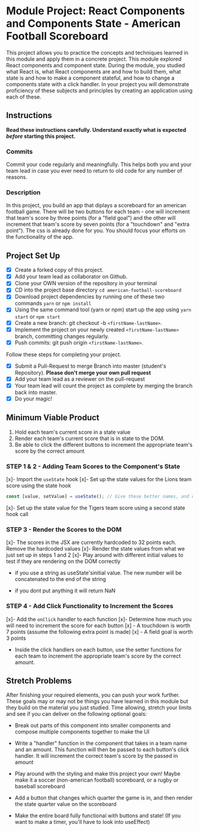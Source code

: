 # Module Project: React Components and Components State - American Football Scoreboard

This project allows you to practice the concepts and techniques learned in this module and apply them in a concrete project. This module explored React components and component state. During the module, you studied what React is, what React components are and how to build them, what state is and how to make a component stateful, and how to change a components state with a click handler. In your project you will demonstrate proficiency of these subjects and principles by creating an application using each of these.

## Instructions

**Read these instructions carefully. Understand exactly what is expected _before_ starting this project.**

### Commits

Commit your code regularly and meaningfully. This helps both you and your team lead in case you ever need to return to old code for any number of reasons.

### Description

In this project, you build an app that diplays a scoreboard for an american football game. There will be two buttons for each team - one will increment that team's score by three points (for a "field goal") and the other will increment that team's score by seven points (for a "touchdown" and "extra point"). The css is already done for you. You should focus your efforts on the functionality of the app.

## Project Set Up

- [x] Create a forked copy of this project.
- [x] Add your team lead as collaborator on Github.
- [x] Clone your OWN version of the repository in your terminal
- [x] CD into the project base directory `cd american-football-scoreboard`
- [x] Download project dependencies by running one of these two commands `yarn` or `npm install`
- [x] Using the same command tool (yarn or npm) start up the app using `yarn start` or `npm start`
- [x] Create a new branch: git checkout -b `<firstName-lastName>`.
- [x] Implement the project on your newly created `<firstName-lastName>` branch, committing changes regularly.
- [x] Push commits: git push origin `<firstName-lastName>`.

Follow these steps for completing your project.

- [x] Submit a Pull-Request to merge <firstName-lastName> Branch into master (student's Repository). **Please don't merge your own pull request**
- [x] Add your team lead as a reviewer on the pull-request
- [x] Your team lead will count the project as complete by merging the branch back into master.
- [x] Do your magic!

## Minimum Viable Product

1. Hold each team's current score in a state value
1. Render each team's current score that is in state to the DOM.
1. Be able to click the different buttons to increment the appropriate team's score by the correct amount

### STEP 1 & 2 - Adding Team Scores to the Component's State

[x]- Import the `useState` hook
[x]- Set up the state values for the Lions team score using the state hook

```js
const [value, setValue] = useState(); // Give these better names, and decide whether you want to pass an initial score into the state hook as the initialValue
```

[x]- Set up the state value for the Tigers team score using a second state hook call

### STEP 3 - Render the Scores to the DOM

[x]- The scores in the JSX are currently hardcoded to 32 points each. Remove the hardcoded values
[x]- Render the state values from what we just set up in steps 1 and 2
[x]- Play around with different initial values to test if they are rendering on the DOM correctly

 - if you use a string as useState'sinitial value. The new number will be concatenated to the end of the string

 - if you dont put anything it will return NaN

### STEP 4 - Add Click Functionality to Increment the Scores

[x]- Add the `onClick` handler to each function
[x]- Determine how much you will need to increment the score for each button
[x]  - A touchdown is worth 7 points (assume the following extra point is made)
 [x] - A field goal is worth 3 points
- Inside the click handlers on each button, use the setter functions for each team to increment the appropriate team's score by the correct amount.

## Stretch Problems

After finishing your required elements, you can push your work further. These goals may or may not be things you have learned in this module but they build on the material you just studied. Time allowing, stretch your limits and see if you can deliver on the following optional goals:

- Break out parts of this component into smaller components and compose multiple components together to make the UI

- Write a "handler" function in the component that takes in a team name and an amount. This function will then be passed to each button's click handler. It will increment the correct team's score by the passed in amount

- Play around with the styling and make this project your own! Maybe make it a soccer (non-american football) scoreboard, or a rugby or baseball scoreboard

- Add a button that changes which quarter the game is in, and then render the state quarter value on the scoreboard

- Make the entire board fully functional with buttons and state! (If you want to make a timer, you'll have to look into useEffect)

